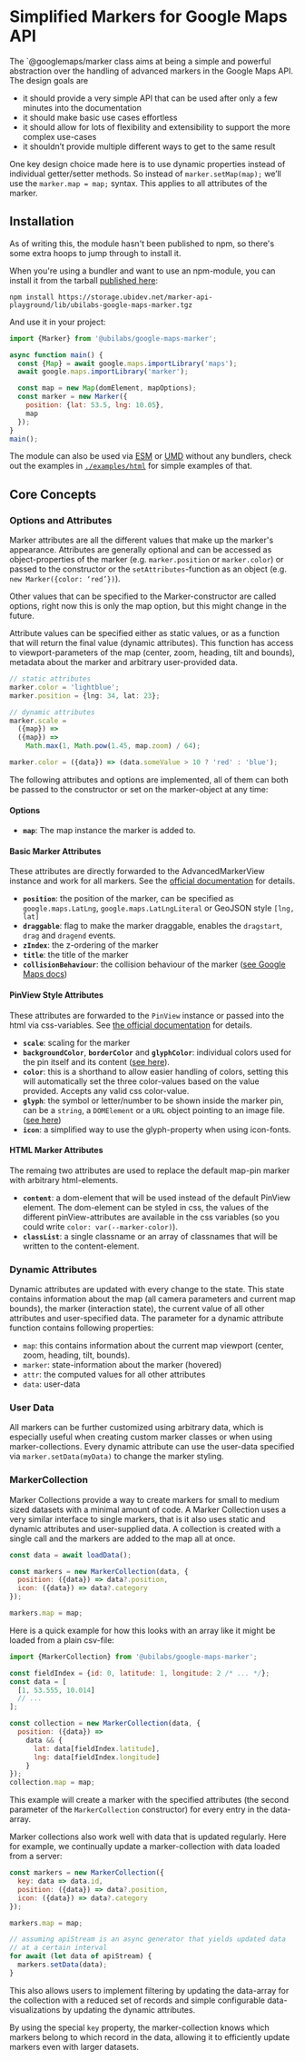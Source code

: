 # Simplified Markers for Google Maps API

The `@googlemaps/marker class aims at being a simple and powerful abstraction
over the handling of advanced markers in the Google Maps API. The design goals
are

- it should provide a very simple API that can be used after only a few
  minutes into the documentation
- it should make basic use cases effortless
- it should allow for lots of flexibility and extensibility to support the more
  complex use-cases
- it shouldn’t provide multiple different ways to get to the same result

One key design choice made here is to use dynamic properties instead of
individual getter/setter methods. So instead of `marker.setMap(map);`
we’ll use the `marker.map = map;` syntax. This applies to all attributes of the
marker.

## Installation

As of writing this, the module hasn't been published to npm, so there's some
extra hoops to jump through to install it.

When you're using a bundler and want to use an npm-module, you can install
it from the tarball [published here][npm-pack-url]:

    npm install https://storage.ubidev.net/marker-api-playground/lib/ubilabs-google-maps-marker.tgz

And use it in your project:

```javascript
import {Marker} from '@ubilabs/google-maps-marker';

async function main() {
  const {Map} = await google.maps.importLibrary('maps');
  await google.maps.importLibrary('marker');

  const map = new Map(domElement, mapOptions);
  const marker = new Marker({
    position: {lat: 53.5, lng: 10.05},
    map
  });
}
main();
```

The module can also be used via [ESM](./examples/html/esm.html)
or [UMD](./examples/html/umd.html) without any bundlers, check
out the examples in [`./examples/html`](./examples/html) for
simple examples of that.

[npm-pack-url]: https://storage.ubidev.net/marker-api-playground/lib/ubilabs-google-maps-marker.tgz

## Core Concepts

### Options and Attributes

Marker attributes are all the different values that make up the marker's
appearance. Attributes are generally optional and can be accessed as
object-properties of the marker (e.g. `marker.position` or `marker.color`) or
passed to the constructor or the `setAttributes`-function as an object
(e.g. `new Marker({color: ‘red’})`).

Other values that can be specified to the Marker-constructor are called
options, right now this is only the map option, but this might change in
the future.

Attribute values can be specified either as static values, or as a function
that will return the final value (dynamic attributes). This function has access
to viewport-parameters of the map (center, zoom, heading, tilt and bounds),
metadata about the marker and arbitrary user-provided data.

```typescript
// static attributes
marker.color = 'lightblue';
marker.position = {lng: 34, lat: 23};

// dynamic attributes
marker.scale =
  ({map}) =>
  ({map}) =>
    Math.max(1, Math.pow(1.45, map.zoom) / 64);

marker.color = ({data}) => (data.someValue > 10 ? 'red' : 'blue');
```

The following attributes and options are implemented, all of them can both
be passed to the constructor or set on the marker-object at any time:

#### Options

- **`map`**: The map instance the marker is added to.

#### Basic Marker Attributes

These attributes are directly forwarded to the AdvancedMarkerView instance
and work for all markers. See the [official documentation][gmp-adv-marker]
for details.

- **`position`**: the position of the marker, can be specified as
  `google.maps.LatLng`, `google.maps.LatLngLiteral` or GeoJSON
  style `[lng, lat]`
- **`draggable`**: flag to make the marker draggable, enables the `dragstart`,
  `drag` and `dragend` events.
- **`zIndex`**: the z-ordering of the marker
- **`title`**: the title of the marker
- **`collisionBehaviour`**: the collision behaviour of the marker
  ([see Google Maps docs][gmp-collisions])

[gmp-adv-marker]: https://developers.google.com/maps/documentation/javascript/reference/advanced-markers#AdvancedMarkerViewOptions
[gmp-collisions]: https://developers.google.com/maps/documentation/javascript/manage-marker-label-collisions

#### PinView Style Attributes

These attributes are forwarded to the `PinView` instance or passed into the
html via css-variables. See [the official documentation][gmp-pinview] for details.

[gmp-pinview]: https://developers.google.com/maps/documentation/javascript/reference/advanced-markers#PinViewOptions

- **`scale`**: scaling for the marker
- **`backgroundColor`**, **`borderColor`** and **`glyphColor`**:
  individual colors used for the pin itself and its content
  ([see here][gmp-customization]).
- **`color`**: this is a shorthand to allow easier handling of colors,
  setting this will automatically set the three color-values based on
  the value provided. Accepts any valid css color-value.
- **`glyph`**: the symbol or letter/number to be shown inside the
  marker pin, can be a `string`, a `DOMElement` or a `URL` object pointing
  to an image file.
  ([see here][gmp-glyph])
- **`icon`**: a simplified way to use the glyph-property when using icon-fonts.

[gmp-customization]: https://developers.google.com/maps/documentation/javascript/advanced-markers/basic-customization
[gmp-glyph]: https://developers.google.com/maps/documentation/javascript/advanced-markers/graphic-markers#use_a_graphic_file_as_the_glyph

#### HTML Marker Attributes

The remaing two attributes are used to replace the default map-pin marker with
arbitrary html-elements.

- **`content`**: a dom-element that will be used instead of the default PinView
  element. The dom-element can be styled in css, the values of the different
  pinView-attributes are available in the css variables (so you could write
  `color: var(--marker-color)`).
- **`classList`**: a single classname or an array of classnames that will be
  written to the content-element.

### Dynamic Attributes

Dynamic attributes are updated with every change to
the state. This state contains information about the map (all camera
parameters and current map bounds), the marker (interaction state),
the current value of all other attributes and user-specified
data. The parameter for a dynamic attribute function contains following properties:

- `map`: this contains information about the current map viewport
  (center, zoom, heading, tilt, bounds).
- `marker`: state-information about the marker (hovered)
- `attr`: the computed values for all other attributes
- `data`: user-data

### User Data

All markers can be further customized using arbitrary data, which is especially
useful when creating custom marker classes or when using marker-collections.
Every dynamic attribute can use the user-data specified via
`marker.setData(myData)` to change the marker styling.

### MarkerCollection

Marker Collections provide a way to create markers for small to medium sized
datasets with a minimal amount of code. A Marker Collection uses a very similar
interface to single markers, that is it also uses static and dynamic attributes
and user-supplied data. A collection is created with a single call and the
markers are added to the map all at once.

```javascript
const data = await loadData();

const markers = new MarkerCollection(data, {
  position: ({data}) => data?.position,
  icon: ({data}) => data?.category
});

markers.map = map;
```

Here is a quick example for how this looks with an array like it might be loaded
from a plain csv-file:

```javascript
import {MarkerCollection} from '@ubilabs/google-maps-marker';

const fieldIndex = {id: 0, latitude: 1, longitude: 2 /* ... */};
const data = [
  [1, 53.555, 10.014]
  // ...
];

const collection = new MarkerCollection(data, {
  position: ({data}) =>
    data && {
      lat: data[fieldIndex.latitude],
      lng: data[fieldIndex.longitude]
    }
});
collection.map = map;
```

This example will create a marker with the specified attributes (the second
parameter of the `MarkerCollection` constructor) for every entry in the data-array.

Marker collections also work well with data that is updated regularly.
Here for example, we continually update a marker-collection with data loaded
from a server:

```javascript
const markers = new MarkerCollection({
  key: data => data.id,
  position: ({data}) => data?.position,
  icon: ({data}) => data?.category
});

markers.map = map;

// assuming apiStream is an async generator that yields updated data
// at a certain interval
for await (let data of apiStream) {
  markers.setData(data);
}
```

This also allows users to implement filtering by updating the data-array for
the collection with a reduced set of records and simple configurable
data-visualizations by updating the dynamic attributes.

By using the special `key` property, the marker-collection knows which markers
belong to which record in the data, allowing it to efficiently update markers
even with larger datasets.
